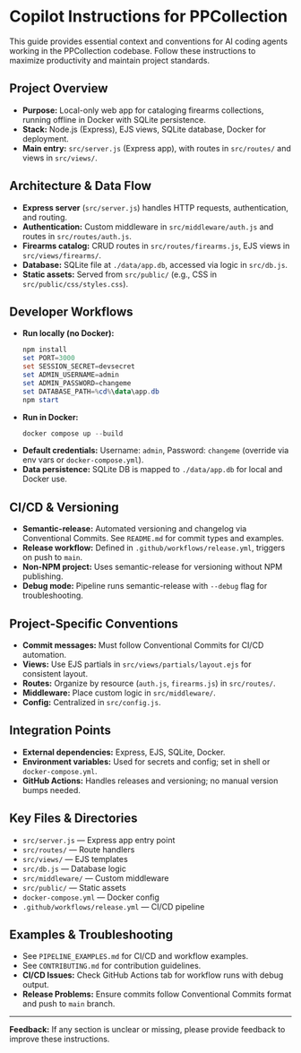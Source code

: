 # Copilot Instructions for PPCollection

This guide provides essential context and conventions for AI coding agents working in the PPCollection codebase. Follow these instructions to maximize productivity and maintain project standards.

## Project Overview
- **Purpose:** Local-only web app for cataloging firearms collections, running offline in Docker with SQLite persistence.
- **Stack:** Node.js (Express), EJS views, SQLite database, Docker for deployment.
- **Main entry:** `src/server.js` (Express app), with routes in `src/routes/` and views in `src/views/`.

## Architecture & Data Flow
- **Express server** (`src/server.js`) handles HTTP requests, authentication, and routing.
- **Authentication:** Custom middleware in `src/middleware/auth.js` and routes in `src/routes/auth.js`.
- **Firearms catalog:** CRUD routes in `src/routes/firearms.js`, EJS views in `src/views/firearms/`.
- **Database:** SQLite file at `./data/app.db`, accessed via logic in `src/db.js`.
- **Static assets:** Served from `src/public/` (e.g., CSS in `src/public/css/styles.css`).

## Developer Workflows
- **Run locally (no Docker):**
  ```powershell
  npm install
  set PORT=3000
  set SESSION_SECRET=devsecret
  set ADMIN_USERNAME=admin
  set ADMIN_PASSWORD=changeme
  set DATABASE_PATH=%cd%\data\app.db
  npm start
  ```
- **Run in Docker:**
  ```powershell
  docker compose up --build
  ```
- **Default credentials:** Username: `admin`, Password: `changeme` (override via env vars or `docker-compose.yml`).
- **Data persistence:** SQLite DB is mapped to `./data/app.db` for local and Docker use.

## CI/CD & Versioning
- **Semantic-release:** Automated versioning and changelog via Conventional Commits. See `README.md` for commit types and examples.
- **Release workflow:** Defined in `.github/workflows/release.yml`, triggers on push to `main`.
- **Non-NPM project:** Uses semantic-release for versioning without NPM publishing.
- **Debug mode:** Pipeline runs semantic-release with `--debug` flag for troubleshooting.

## Project-Specific Conventions
- **Commit messages:** Must follow Conventional Commits for CI/CD automation.
- **Views:** Use EJS partials in `src/views/partials/layout.ejs` for consistent layout.
- **Routes:** Organize by resource (`auth.js`, `firearms.js`) in `src/routes/`.
- **Middleware:** Place custom logic in `src/middleware/`.
- **Config:** Centralized in `src/config.js`.

## Integration Points
- **External dependencies:** Express, EJS, SQLite, Docker.
- **Environment variables:** Used for secrets and config; set in shell or `docker-compose.yml`.
- **GitHub Actions:** Handles releases and versioning; no manual version bumps needed.

## Key Files & Directories
- `src/server.js` — Express app entry point
- `src/routes/` — Route handlers
- `src/views/` — EJS templates
- `src/db.js` — Database logic
- `src/middleware/` — Custom middleware
- `src/public/` — Static assets
- `docker-compose.yml` — Docker config
- `.github/workflows/release.yml` — CI/CD pipeline

## Examples & Troubleshooting
- See `PIPELINE_EXAMPLES.md` for CI/CD and workflow examples.
- See `CONTRIBUTING.md` for contribution guidelines.
- **CI/CD Issues:** Check GitHub Actions tab for workflow runs with debug output.
- **Release Problems:** Ensure commits follow Conventional Commits format and push to `main` branch.

---

**Feedback:** If any section is unclear or missing, please provide feedback to improve these instructions.